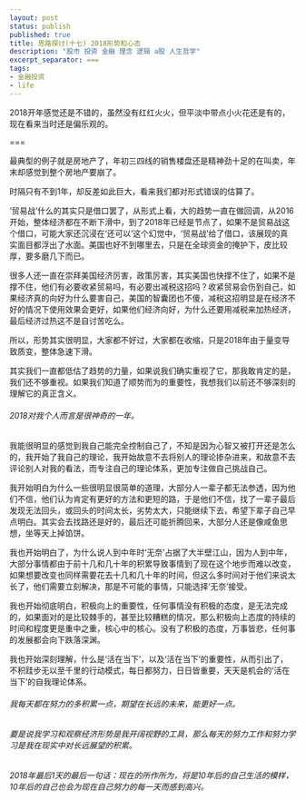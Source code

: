 ```yaml
---
layout: post
status: publish
published: true
title: 思路探讨(十七) 2018形势和心态
description: "股市 投资 金融 理念 逻辑 a股 人生哲学"
excerpt_separator: ===
tags:
- 金融投资
- life
---
```


2018开年感觉还是不错的，虽然没有红红火火，但平淡中带点小火花还是有的，现在看来当时还是偏乐观的。

===

最典型的例子就是房地产了，年初三四线的销售楼盘还是精神劲十足的在叫卖，年末却感觉到整个房地产要崩了。

时隔只有不到1年，却反差如此巨大，看来我们都对形式错误的估算了。

‘贸易战’什么的其实只是借口罢了，从形式上看，大的趋势一直在做回调，从2016开始，整体经济都在不断下滑中，到了2018年已经是节点了，如果不是贸易战这个借口，可能大家还沉浸在‘还可以’这个幻觉中，‘贸易战’给了借口，该展现的真实面目都浮出了水面。美国也好不到哪里去，只是在全球资金的掩护下，皮比较厚，要多磨几下而已。

很多人还一直在崇拜美国经济厉害，政策厉害，其实美国也快撑不住了，如果不是撑不住，他们有必要收紧贸易吗，有必要出减税这招吗？收紧贸易会伤到自己，如果经济真的向好为什么要害自己，美国的智囊团也不傻，减税这招明显是在经济不好的情况下使用效果会更好，如果他们经济向好，为什么还要用减税来加热经济，最后经济过热这不是自讨苦吃么。

所以，形势其实很明显，大家都不好过，大家都在收缩，只是2018年由于量变导致质变，整体急速下滑。

其实我们一直都低估了趋势的力量，如果说我们确实重视了它，那我敢肯定的是，我们还不够重视。如果我们知道了顺势而为的重要性，我想我们以前还不够深刻的理解它的真正含义。

###### 2018对我个人而言是很神奇的一年。

我能很明显的感觉到我自己能完全控制自己了，不知是因为心智又被打开还是怎么的，我开始了我自己的理论，我开始故意不去将别人的理论掺杂进来，和故意不去评论别人对我的看法，而专注自己的理论体系，更加专注做自己挑战自己。

我开始明白为什么一些很明显很简单的道理，大部分人一辈子都无法参透，因为他们不信，他们认为肯定有更好的方法和更短的路，于是他们不信，找了一辈子最后发现无法回头，或回头的时间太长，劣势太大，只能继续下去，希望下辈子自己早点明白。其实会去找路还是好的，最后还可能折腾回来，大部分人还是像咸鱼思想，坐等天上掉馅饼。

我也开始明白了，为什么说人到中年时‘无奈’占据了大半壁江山，因为人到中年，大部分事情都由于前十几和几十年的积累导致事情到了现在这个地步而难以改变，如果想要改变也同样需要花去十几和几十年的时间，但这么多时间对于他们来说太长了，他们需要立刻解决，那是不可能的事情，只能选择‘无奈’接受。

我也开始彻底明白，积极向上的重要性，任何事情没有积极的态度，是无法完成的，如果面对的是比较棘手的，甚至比较糟糕的情况，那么积极向上态度的持续的时间和程度更是重中之重，核心中的核心。没有了积极的态度，万事皆悲，任何事的发展都会向下跌落深渊。

我也开始深刻理解，什么是‘活在当下’，以及‘活在当下’的重要性，从而引出了，不积跬步无以至千里的行动模式，每日都努力，日日皆重要，天天是机会的‘活在当下’的自我理论体系。

###### 我每天都在努力的多积累一点，期望在长远的未来，能更好一点。

###### 要是说我学习和观察经济形势是我开阔视野的工具，那么每天的努力工作和努力学习是我在现实中对长远展望的积累。

###### 2018年最后1天的最后一句话：现在的所作所为，将是10年后的自己生活的模样，10年后的自己也会为现在自己努力的每一天而感到高兴。